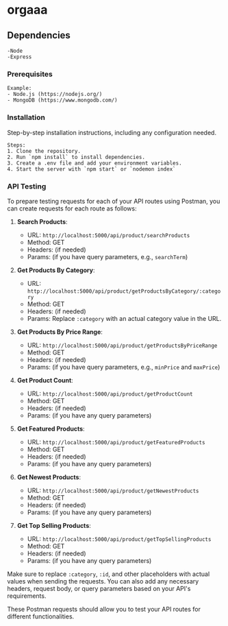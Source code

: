 # orgaaa

## Dependencies
```
-Node
-Express
```

### Prerequisites

```
Example:
- Node.js (https://nodejs.org/)
- MongoDB (https://www.mongodb.com/)
```

### Installation

Step-by-step installation instructions, including any configuration needed.

```
Steps:
1. Clone the repository.
2. Run `npm install` to install dependencies.
3. Create a .env file and add your environment variables.
4. Start the server with `npm start` or `nodemon index`
```

### API Testing
To prepare testing requests for each of your API routes using Postman, you can create requests for each route as follows:

1. **Search Products**:

   - URL: `http://localhost:5000/api/product/searchProducts`
   - Method: GET
   - Headers: (if needed)
   - Params: (if you have query parameters, e.g., `searchTerm`)
   
2. **Get Products By Category**:

   - URL: `http://localhost:5000/api/product/getProductsByCategory/:category`
   - Method: GET
   - Headers: (if needed)
   - Params: Replace `:category` with an actual category value in the URL.

3. **Get Products By Price Range**:

   - URL: `http://localhost:5000/api/product/getProductsByPriceRange`
   - Method: GET
   - Headers: (if needed)
   - Params: (if you have query parameters, e.g., `minPrice` and `maxPrice`)
   
4. **Get Product Count**:

   - URL: `http://localhost:5000/api/product/getProductCount`
   - Method: GET
   - Headers: (if needed)
   - Params: (if you have any query parameters)

5. **Get Featured Products**:

   - URL: `http://localhost:5000/api/product/getFeaturedProducts`
   - Method: GET
   - Headers: (if needed)
   - Params: (if you have any query parameters)

6. **Get Newest Products**:

   - URL: `http://localhost:5000/api/product/getNewestProducts`
   - Method: GET
   - Headers: (if needed)
   - Params: (if you have any query parameters)

7. **Get Top Selling Products**:

   - URL: `http://localhost:5000/api/product/getTopSellingProducts`
   - Method: GET
   - Headers: (if needed)
   - Params: (if you have any query parameters)

Make sure to replace `:category`, `:id`, and other placeholders with actual values when sending the requests. You can also add any necessary headers, request body, or query parameters based on your API's requirements.

These Postman requests should allow you to test your API routes for different functionalities.